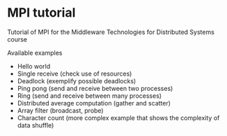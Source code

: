 # MPI tutorial

Tutorial of MPI for the Middleware Technologies for Distributed Systems course

Available examples

- Hello world
- Single receive (check use of resources)
- Deadlock (exemplify possible deadlocks)
- Ping pong (send and receive between two processes)
- Ring (send and receive between many processes)
- Distributed average computation (gather and scatter)
- Array filter (broadcast, probe)
- Character count (more complex example that shows the complexity of data shuffle)